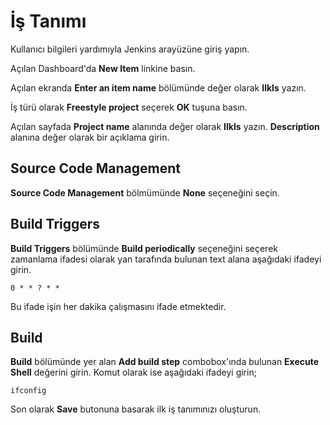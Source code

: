 # İş Tanımı

Kullanıcı bilgileri yardımıyla Jenkins arayüzüne giriş yapın.

Açılan Dashboard'da **New Item** linkine basın.

Açılan ekranda **Enter an item name** bölümünde değer olarak **IlkIs** yazın.

İş türü olarak **Freestyle project** seçerek **OK** tuşuna basın.

Açılan sayfada **Project name** alanında değer olarak **IlkIs** yazın. **Description** alanına değer olarak bir açıklama girin.

## Source Code Management

**Source Code Management** bölmümünde **None** seçeneğini seçin.

## Build Triggers

**Build Triggers** bölümünde **Build periodically** seçeneğini seçerek zamanlama ifadesi olarak yan tarafında bulunan text alana aşağıdaki ifadeyi girin.

`0 * * ? * *`

Bu ifade işin her dakika çalışmasını ifade etmektedir.

## Build

**Build** bölümünde yer alan **Add build step** combobox'ında bulunan **Execute Shell** değerini girin. Komut olarak ise aşağıdaki ifadeyi girin;

`ifconfig`

Son olarak **Save** butonuna basarak ilk iş tanımınızı oluşturun.